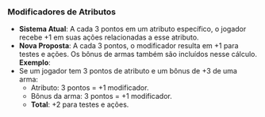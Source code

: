 ### Modificadores de Atributos
- **Sistema Atual**: A cada 3 pontos em um atributo específico, o jogador recebe +1 em suas ações relacionadas a esse atributo.
- **Nova Proposta**: A cada 3 pontos, o modificador resulta em +1 para testes e ações. Os bônus de armas também são incluídos nesse cálculo.
**Exemplo**:
- Se um jogador tem 3 pontos de atributo e um bônus de +3 de uma arma:
    - Atributo: 3 pontos = +1 modificador.
    - Bônus da arma: 3 pontos = +1 modificador.
    - **Total**: +2 para testes e ações.
